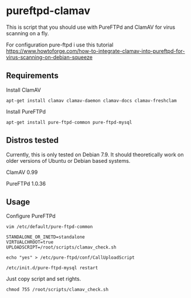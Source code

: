 # pureftpd-clamav
This is script that you should use with PureFTPd and ClamAV for virus scanning on a fly.

For configuration pure-ftpd i use this tutorial https://www.howtoforge.com/how-to-integrate-clamav-into-pureftpd-for-virus-scanning-on-debian-squeeze

Requirements
------------


Install ClamAV
```
apt-get install clamav clamav-daemon clamav-docs clamav-freshclam
```
Install PureFTPd
```
apt-get install pure-ftpd-common pure-ftpd-mysql
```

Distros tested
------------

Currently, this is only tested on Debian 7.9. It should theoretically work on older versions of Ubuntu or Debian based systems.

ClamAV 0.99

PureFTPd 1.0.36

Usage
------------

Configure PureFTPd
```
vim /etc/default/pure-ftpd-common

STANDALONE_OR_INETD=standalone
VIRTUALCHROOT=true
UPLOADSCRIPT=/root/scripts/clamav_check.sh

echo "yes" > /etc/pure-ftpd/conf/CallUploadScript

/etc/init.d/pure-ftpd-mysql restart
```
Just copy script and set rights.
```
chmod 755 /root/scripts/clamav_check.sh
```
